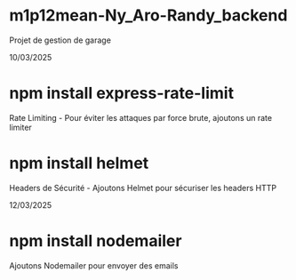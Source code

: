 # m1p12mean-Ny_Aro-Randy_backend

Projet de gestion de garage

10/03/2025

# npm install express-rate-limit

Rate Limiting - Pour éviter les attaques par force brute, ajoutons un rate limiter

# npm install helmet

Headers de Sécurité - Ajoutons Helmet pour sécuriser les headers HTTP

12/03/2025

# npm install nodemailer

Ajoutons Nodemailer pour envoyer des emails
